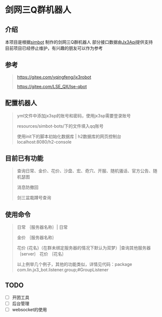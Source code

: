 # 剑网三Q群机器人

## 介绍
本项目是根据[simbot](https://github.com/ForteScarlet/simpler-robot) 制作的剑网三Q群机器人
部分接口数据由[Jx3Api](https://jx3api.com/#/?id=explain )提供支持
目前项目已经停止维护，有兴趣的朋友可以作为参考

## 参考
> https://gitee.com/yqingfeng/jx3robot
> 
> https://gitee.com/LSE_QX/lse-qbot

## 配置机器人
> yml文件中添加jx3sp的账号和密码，使用jx3sp需要登录账号
> 
> resources/simbot-bots/下的文件填入qq账号
> 
> 使用init下的脚本初始化数据库 | h2数据库的网页控制台 localhost:8080/h2-console
## 目前已有功能
> 查询日常、金价、花价、沙盘、宏、奇穴、开服、随机骚话、官方公告、随机瑟图
> 
> 消息防撤回
> 
> 剑三盆栽蹲号查询
> 
## 使用命令
> 日常 ｛服务器名称｝| 日常
>
> 金价 ｛服务器名称｝
>
> 花价 {花名}（在群未绑定服务器的情况下默认为双梦）|查询其他服务器｛server｝ 花价 ｛花名｝
> 
> 以上例举几个例子，其他的功能类似，详情见代码：package com.lin.jx3_bot.listener.group;#GroupListener
## TODO
- [ ] 开团工具
- [ ] 后台管理
- [ ] websocket的使用
